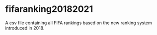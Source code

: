 # fifaranking20182021
A csv file containing all FIFA rankings based on the new ranking system introduced in 2018.
